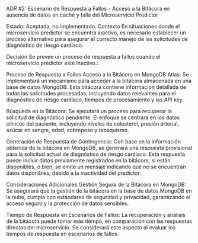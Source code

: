 ADR #2: Escenario de Respuesta a Fallos - Acceso a la Bitácora en ausencia de datos en caché y falla del Microservicio Predictor

Estado: Aceptada, no implementado.
Contexto
En situaciones donde el microservicio predictor se encuentra inactivo, es necesario establecer un proceso alternativo para asegurar el correcto manejo de las solicitudes de diagnóstico de riesgo cardíaco.

Decisión
Se prevee un proceso de respuesta a fallos cuando el microservicio predictor esté inactivo.:

Proceso de Respuesta a Fallos
Acceso a la Bitácora en MongoDB Atlas: Se implementará un mecanismo para acceder a la bitácora almacenada en una base de datos MongoDB. Esta bitácora contiene información detallada de todas las solicitudes procesadas, incluyendo datos relevantes para el diagnóstico de riesgo cardíaco, tiempos de procesamiento y las API key.

Búsqueda en la Bitácora: Se ejecutará un proceso para recuperar la solicitud de diagnóstico pendiente. El enfoque se centrará en los datos clínicos del paciente, incluyendo niveles de colesterol, presión arterial, azúcar en sangre, edad, sobrepeso y tabaquismo.

Generación de Respuesta de Contingencia: Con base en la información obtenida de la bitácora en MongoDB, se generará una respuesta provisional para la solicitud actual de diagnóstico de riesgo cardíaco. Esta respuesta puede incluir datos previamente registrados en la bitácora, si están disponibles, o bien, se emite un mensaje indicando que no se encuentran datos disponibles, debido a la inactividad del predictor.

Consideraciones Adicionales
Gestión Segura de la Bitácora en MongoDB: Se asegurará que la gestión de la bitácora en la base de datos MongoDB en la nube, cumpla con estándares de seguridad y privacidad, garantizando el acceso seguro y la protección de datos sensibles.

Tiempo de Respuesta en Escenarios de Fallos: La recuperación y análisis de la bitácora puede tomar más tiempo, en comparación con las respuestas directas del microservicio. Se considerará este aspecto al evaluar los tiempos de respuesta en escenarios de fallos.